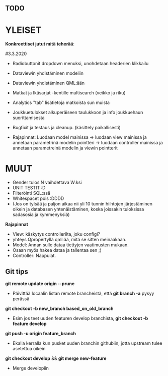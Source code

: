 ## TODO

# YLEISET
**Konkreettiset jutut mitä teherää**:

  #3.3.2020
- Radiobuttonit dropdown menuksi, unohdetaan headerien klikkailu
- Dataviewin yhdistäminen modeliin
- Dataviewin yhdistäminen QML:ään
- Matkat ja Ikäsarjat -kentille multisearch (veikko ja riku)
- Analytics "tab" lisätietoja matkoista sun muista
- Joukkuetulokset alkuperäiseen taulukkoon ja info joukkuehaun suorittamisesta

- Bugfixit ja testaus ja cleanup. (käsittely paikallisesti)
- Rajapinnat: Luodaan model mainissa -> luodaan view mainissa ja annetaan parametrinä modelin pointteri -> luodaan controller mainissa     ja annetaan parametreinä modelin ja viewin pointterit

# MUUT
- Gender tulos N vaihdettava W:ksi
- UNIT TESTIT :D
- Filteröinti SQL:ssä
- Whitespacet pois :DDDD
- (Jos on tylsää ja paljon aikaa nii yli 10 tunnin hiihtojen järjestäminen oikein ja databasen yhtenäistäminen, koska joissakin tuloksissa sadasosia ja kymmenyksiä)

**Rajapinnat**
- View: käskytys controllerilta, joku configi?
- yhteys Qpropertyllä qml:ää, mitä se sitten meinaakaan.
- Model: Annan sulle dataa tiettyjen vaatimusten mukaan.
- Osaan myös hakea dataa ja tallentaa sen ;)
- Controller: Nappulat.



## Git tips
**git remote update origin --prune**
- Päivittää locaalin listan remote brancheistä, että **git branch -a** pysyy perässä

**git checkout -b new_branch based_on_old_branch**
- Esim jos teet uuden featuren develop branchista, **git checkout -b feature develop**

**git push -u origin feature_branch** 
- Ekalla kerralla kun pusket uuden branchin githubiin, jotta upstream tulee asetettua oikein

**git checkout develop** && **git merge new-feature**
- Merge developiin
